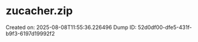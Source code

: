 # zucacher.zip
Created on: 2025-08-08T11:55:36.226496
Dump ID: 52d0df00-dfe5-431f-b9f3-6197d19992f2
